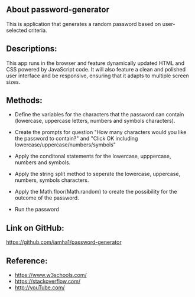 ## About password-generator

This is application that generates a random password based on user-selected criteria. 


## Descriptions:

This app runs in the browser and feature dynamically updated HTML and CSS powered by  JavaScript code. It will also feature a clean and polished user interface and be responsive, ensuring that it adapts to multiple screen sizes.

## Methods:

* Define the variables for the characters that the password can contain (lowercase, uppercase letters, numbers and symbols characters).

* Create the prompts for question "How many characters would you like the password to contain?" and "Click OK including lowercase/uppercase/numbers/symbols"

* Apply the conditonal statements for the lowercase, upppercase, numbers and symbols.

* Apply the string split method to seperate the lowercase, uppercase, numbers, symbols characters.

* Apply the Math.floor(Math.random) to create the possibility for the outcome of the password.

* Run the password

## Link on GitHub:

https://github.com/iamha1/password-generator

## Reference: 

- https://www.w3schools.com/ 
- https://stackoverflow.com/
- http://youTube.com/ 